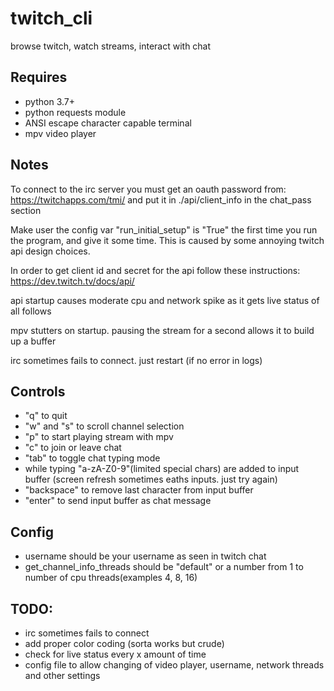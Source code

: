 # twitch_cli
browse twitch, watch streams, interact with chat

## Requires
  - python 3.7+
  - python requests module
  - ANSI escape character capable terminal
  - mpv video player
  
## Notes
  To connect to the irc server you must get an oauth password from: https://twitchapps.com/tmi/
  and put it in ./api/client_info in the chat_pass section
  
  Make user the config var "run_initial_setup" is "True" the first time you run the program, and give it some time. This is caused by some annoying twitch api design choices.
  
  In order to get client id and secret for the api follow these instructions: https://dev.twitch.tv/docs/api/
  
  api startup causes moderate cpu and network spike as it gets live status of all follows
  
  mpv stutters on startup. pausing the stream for a second allows it to build up a buffer
  
  irc sometimes fails to connect. just restart (if no error in logs)


## Controls
  - "q" to quit
  - "w" and "s" to scroll channel selection
  - "p" to start playing stream with mpv
  - "c" to join or leave chat
  - "tab" to toggle chat typing mode
  - while typing "a-zA-Z0-9"(limited special chars) are added to input buffer (screen refresh sometimes eaths inputs. just try again)
  - "backspace" to remove last character from input buffer
  - "enter" to send input buffer as chat message

## Config
  - username should be your username as seen in twitch chat
  - get_channel_info_threads should be "default" or a number from 1 to number of cpu threads(examples 4, 8, 16)
 
## TODO:
  - irc sometimes fails to connect
  - add proper color coding (sorta works but crude)
  - check for live status every x amount of time
  - config file to allow changing of video player, username, network threads and other settings

